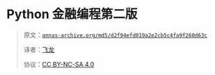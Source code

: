 # Python 金融编程第二版

> 原文：[`annas-archive.org/md5/d2f94efd019a2e2cb5c4fa9f260d63c`](https://annas-archive.org/md5/d2f94efd019a2e2cb5c4fa9f260d63cb)
>
> 译者：[飞龙](https://github.com/wizardforcel)
>
> 协议：[CC BY-NC-SA 4.0](http://creativecommons.org/licenses/by-nc-sa/4.0/)

